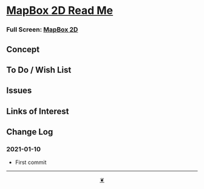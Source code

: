 <span style=display:none; >[You are now in a GitHub source code view - click this link to view Read Me file as a web page]( https://pushme-pullyou.github.io/tootoo-2021/sandbox/mapbox-2d/  "View file as a web page." ) </span>



# [MapBox 2D Read Me]( ./index.html )

<!--@@@
<div class=iframe-resize ><iframe src=https://pushme-pullyou.github.io/tootoo-2021/sandbox/mapbox-2d/ height=100% width=100% ></iframe></div>
_MapBox 2D_
@@@-->

### Full Screen: [MapBox 2D]( https://pushme-pullyou.github.io/tootoo-2021/sandbox/mapbox-2d/ )


## Concept


## To Do / Wish List


## Issues


## Links of Interest


## Change Log

### 2021-01-10

* First commit


***

<center><a href=javascript:window.scrollTo(0,0); class=aDingbat title="Scroll to top" > ❦ </a></center>
